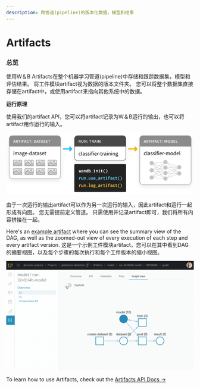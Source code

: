 ```yaml
---
description: 跨管道(pipeline)的版本化数据，模型和结果
---
```


# Artifacts

### **总览**

使用W＆B Artifacts在整个机器学习管道\(pipeline\)中存储和跟踪数据集，模型和评估结果。 将工件模块artifact视为数据的版本文件夹。 您可以将整个数据集直接存储在artifact中，或使用artifact来指向其他系统中的数据。

**运行原理**

 使用我们的artifact API，您可以将artifact记录为W＆B运行的输出，也可以将artifact用作运行的输入。

![](../.gitbook/assets/simple-artifact-diagram-2.png)

由于一次运行的输出artifact可以作为另一次运行的输入，因此artifact和运行一起形成有向图。 您无需提前定义管道。 只需使用并记录artifact即可，我们将所有内容拼接在一起。

Here's an [example artifact](https://app.wandb.ai/shawn/detectron2-11/artifacts/model/run-1cxg5qfx-model/4a0e3a7c5bff65ff4f91/graph) where you can see the summary view of the DAG, as well as the zoomed-out view of every execution of each step and every artifact version. 这是一个示例工件模块artifact，您可以在其中看到DAG的摘要视图，以及每个步骤的每次执行和每个工件版本的缩小视图。

![](../.gitbook/assets/2020-09-03-15.59.43.gif)

To learn how to use Artifacts, check out the [Artifacts API Docs →](https://docs.wandb.com/artifacts/api)

